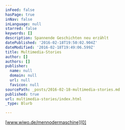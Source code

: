 ```yaml
---
inFeed: false
hasPage: true
inNav: false
inLanguage: null
starred: false
keywords: []
description: Spannende Geschichten neu erzählt
datePublished: '2016-02-18T19:50:02.904Z'
dateModified: '2016-02-18T19:49:06.599Z'
title: Multimedia-Stories
author: []
authors: []
publisher:
  name: null
  domain: null
  url: null
  favicon: null
sourcePath: _posts/2016-02-18-multimedia-stories.md
published: true
url: multimedia-stories/index.html
_type: Blurb

---
```

[www.wiwo.de/mennodermaschine][0]

[0]: www.wiwo.de/mennodermaschine